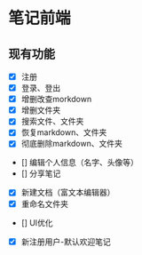# 笔记前端

## 现有功能

-   [x] 注册
-   [x] 登录、登出
-   [x] 增删改查morkdown
-   [x] 增删文件夹
-   [x] 搜索文件、文件夹
-   [x] 恢复markdown、文件夹
-   [x] 彻底删除markdown、文件夹
-   [] 编辑个人信息（名字、头像等）
-   [] 分享笔记
-   [x] 新建文档（富文本编辑器）
-   [x] 重命名文件夹
-   [] UI优化
-   [x] 新注册用户-默认欢迎笔记
